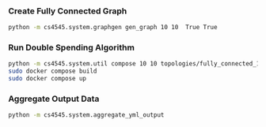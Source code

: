 ### Create Fully Connected Graph
```bash
python -m cs4545.system.graphgen gen_graph 10 10  True True
```

### Run Double Spending Algorithm
```bash
python -m cs4545.system.util compose 10 10 topologies/fully_connected_10graph.yaml transaction
sudo docker compose build
sudo docker compose up
```

### Aggregate Output Data

```bash
python -m cs4545.system.aggregate_yml_output
```
